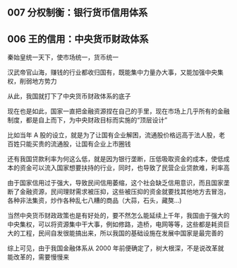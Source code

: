 
## 007 分权制衡：银行货币信用体系



## 006 王的信用：中央货币财政体系

秦始皇统一天下，使市场统一，货币统一

汉武帝官山海，赚钱的行业都收归国有，既能集中力量办大事，又能加强中央集权，削弱地方势力

从此，我国就打下了中央货币财政体系的底子

现在也是如此，国家一直把金融资源捏在自己的手里，现在市场上几乎所有的金融制度，都是自上而下，为中央财政目标而实施的“顶层设计”

比如当年 A 股的设立，就是为了让国有企业解困，流通股价格远高于法人股，老百姓只能买贵的流通股，让国有企业上市圈钱

还有我国贷款利率为何这么低，就是因为银行垄断，压低吸取资金的成本，使低成本的资金可以流入国家想要扶持的行业，同时，也导致了民营企业贷款难，利率高

由于国家信用过于强大，导致民间信用萎缩，这个社会缺乏信用意识，而且国家垄断了金融资源，民间理财需求被压抑，这些被压抑的资金就要找其他地方去冒泡，各种非法集资，炒作各种乱七八糟的商品（大蒜，石头，藏獒...)

当然中央货币财政政策也是有好处的，要不然怎么能延续上千年，我国由于强大的中央集权，可以将资源集中干大事，例如修路，造桥，电网等等，这些都是耗资巨大的工程，民间自发很能搞出来，所以我国的基础设施在发展中国家是最完善的

综上可见，由于我国金融体系从 2000 年前便确定了，树大根深，不是说改革就能改革的，需要慢慢来
